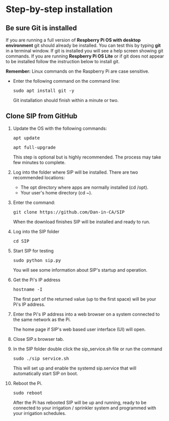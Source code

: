 # Step-by-step installation

## Be sure Git is installed

If you are running a full version of **Respberry Pi OS with desktop environment** git should already be installed. You can test this by typing **git** in a terminal window. If git is installed you will see a help screen showing git commands. If you are running **Respberry Pi OS Lite** or if git does not appear to be installed follow the instruction below to install git.

**Remember:**
Linux commands on the Raspberry Pi are case sensitive.

-   Enter the following command on the command line:

    <pre>sudo apt install git -y</pre>

    Git installation should finish within a minute or two.

## Clone SIP from GitHub

1.  Update the OS with the following commands:

    <pre>apt update</pre>

    <pre>apt full-upgrade</pre>

    This step is optional but is highly recommended. The process may take few minutes to complete.

2.  Log into the folder where SIP will be installed. There are two recommended locations:  
    -   The opt directory where apps are normally installed \(cd /opt\).
    -   Your user's home directory \(cd ~\).  
3.  Enter the command:

    <pre>git clone https://github.com/Dan-in-CA/SIP</pre>

    When the download finishes SIP will be installed and ready to run.

4.  Log into the SIP folder

    <pre>cd SIP</pre>

5.  Start SIP for testing

    <pre>sudo python sip.py</pre>

    You will see some information about SIP's startup and operation.

6.  Get the Pi's IP address

    <pre>hostname -I</pre>


    The first part of the returned value \(up to the first space\) will be your Pi's IP address.

7.  Enter the Pi's IP address into a web browser on a system connected to the same network as the Pi.

    The home page if SIP's web based user interface \(UI\) will open.

8.  Close SIP.s browser tab.

9.  In the SIP folder double click the sip\_service.sh file or run the command

    <pre>sudo ./sip_service.sh</pre>

    This will set up and enable the systemd sip.service that will automatically start SIP on boot.

10. Reboot the Pi.

    <pre>sudo reboot</pre>

    After the Pi has rebooted SIP will be up and running, ready to be connected to your irrigation / sprinkler system and programmed with your irrigation schedules.

